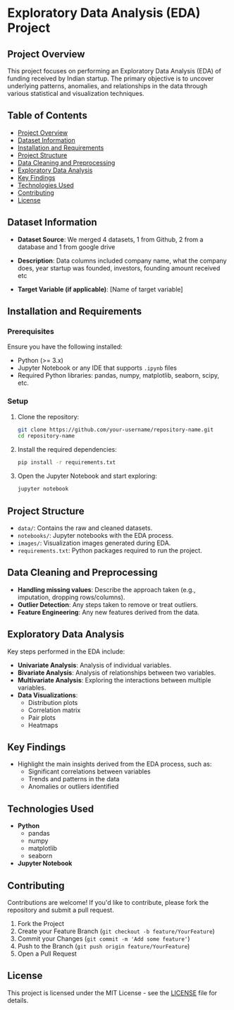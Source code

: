# Exploratory Data Analysis (EDA) Project

## Project Overview

This project focuses on performing an Exploratory Data Analysis (EDA) of funding received by Indian startup. The primary objective is to uncover underlying patterns, anomalies, and relationships in the data through various statistical and visualization techniques.

## Table of Contents
- [Project Overview](#project-overview)
- [Dataset Information](#dataset-information)
- [Installation and Requirements](#installation-and-requirements)
- [Project Structure](#project-structure)
- [Data Cleaning and Preprocessing](#data-cleaning-and-preprocessing)
- [Exploratory Data Analysis](#exploratory-data-analysis)
- [Key Findings](#key-findings)
- [Technologies Used](#technologies-used)
- [Contributing](#contributing)
- [License](#license)

## Dataset Information

- **Dataset Source**: We merged 4 datasets, 1 from Github, 2 from a database and 1 from google drive

- **Description**: Data columns included company name, what the company does, year startup was founded, investors, founding amount received etc

- **Target Variable (if applicable)**: [Name of target variable]

## Installation and Requirements

### Prerequisites
Ensure you have the following installed:
- Python (>= 3.x)
- Jupyter Notebook or any IDE that supports `.ipynb` files
- Required Python libraries: pandas, numpy, matplotlib, seaborn, scipy, etc.

### Setup

1. Clone the repository:
    ```bash
    git clone https://github.com/your-username/repository-name.git
    cd repository-name
    ```

2. Install the required dependencies:
    ```bash
    pip install -r requirements.txt
    ```

3. Open the Jupyter Notebook and start exploring:
    ```bash
    jupyter notebook
    ```

## Project Structure

- `data/`: Contains the raw and cleaned datasets.
- `notebooks/`: Jupyter notebooks with the EDA process.
- `images/`: Visualization images generated during EDA.
- `requirements.txt`: Python packages required to run the project.

## Data Cleaning and Preprocessing

- **Handling missing values**: Describe the approach taken (e.g., imputation, dropping rows/columns).
- **Outlier Detection**: Any steps taken to remove or treat outliers.
- **Feature Engineering**: Any new features derived from the data.

## Exploratory Data Analysis

Key steps performed in the EDA include:

- **Univariate Analysis**: Analysis of individual variables.
- **Bivariate Analysis**: Analysis of relationships between two variables.
- **Multivariate Analysis**: Exploring the interactions between multiple variables.
- **Data Visualizations**: 
    - Distribution plots
    - Correlation matrix
    - Pair plots
    - Heatmaps

## Key Findings

- Highlight the main insights derived from the EDA process, such as:
  - Significant correlations between variables
  - Trends and patterns in the data
  - Anomalies or outliers identified

## Technologies Used

- **Python**
    - pandas
    - numpy
    - matplotlib
    - seaborn
- **Jupyter Notebook**

## Contributing

Contributions are welcome! If you'd like to contribute, please fork the repository and submit a pull request.

1. Fork the Project
2. Create your Feature Branch (`git checkout -b feature/YourFeature`)
3. Commit your Changes (`git commit -m 'Add some feature'`)
4. Push to the Branch (`git push origin feature/YourFeature`)
5. Open a Pull Request

## License

This project is licensed under the MIT License - see the [LICENSE](LICENSE) file for details.



